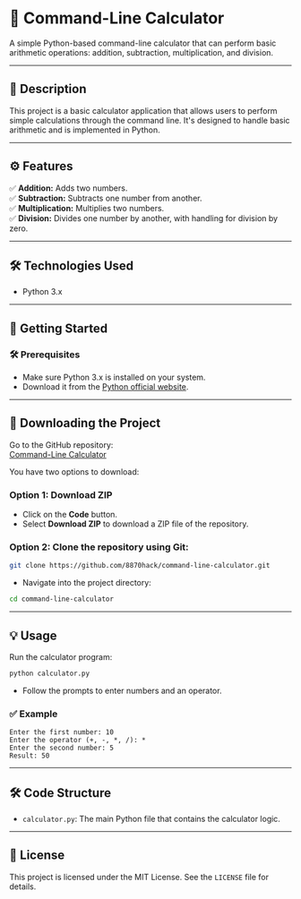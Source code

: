 # 🧮 Command-Line Calculator

A simple Python-based command-line calculator that can perform basic arithmetic operations: addition, subtraction, multiplication, and division.

---

## 📌 **Description**
This project is a basic calculator application that allows users to perform simple calculations through the command line. It's designed to handle basic arithmetic and is implemented in Python.

---

## ⚙️ **Features**
✅ **Addition:** Adds two numbers.  
✅ **Subtraction:** Subtracts one number from another.  
✅ **Multiplication:** Multiplies two numbers.  
✅ **Division:** Divides one number by another, with handling for division by zero.  

---

## 🛠️ **Technologies Used**
- Python 3.x

---

## 🚀 **Getting Started**

### 🛠️ Prerequisites
- Make sure Python 3.x is installed on your system.  
- Download it from the [Python official website](https://www.python.org/downloads/).

---

## 🔧 **Downloading the Project**
Go to the GitHub repository:  
[Command-Line Calculator](https://github.com/8870hack/command-line-calculator)  

You have two options to download:  

### Option 1: Download ZIP  
- Click on the **Code** button.  
- Select **Download ZIP** to download a ZIP file of the repository.  

### Option 2: Clone the repository using Git:
```bash
git clone https://github.com/8870hack/command-line-calculator.git
```
- Navigate into the project directory:
```bash
cd command-line-calculator
```

---

## 💡 **Usage**
Run the calculator program:
```bash
python calculator.py
```
- Follow the prompts to enter numbers and an operator.  

### ✅ **Example**
```
Enter the first number: 10  
Enter the operator (+, -, *, /): *  
Enter the second number: 5  
Result: 50  
```

---

## 🛠️ **Code Structure**
- `calculator.py`: The main Python file that contains the calculator logic.

---

## 📜 **License**
This project is licensed under the MIT License. See the `LICENSE` file for details.  


